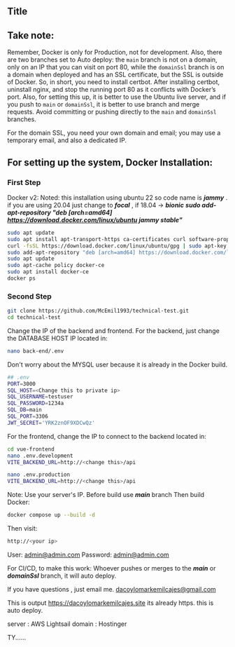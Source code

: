 ## Title

## Take note:

Remember, Docker is only for Production, not for development. Also, there are two branches set to Auto deploy: the `main` branch is not on a domain, only on an IP that you can visit on port 80, while the `domainSsl` branch is on a domain when deployed and has an SSL certificate, but the SSL is outside of Docker. So, in short, you need to install certbot. After installing certbot, uninstall nginx, and stop the running port 80 as it conflicts with Docker’s port. Also, for setting this up, it is better to use the Ubuntu live server, and if you push to `main` or `domainSsl`, it is better to use branch and merge requests. Avoid committing or pushing directly to the `main` and `domainSsl` branches.

For the domain SSL, you need your own domain and email; you may use a temporary email, and also a dedicated IP.

## For setting up the system, Docker Installation:

### First Step

Docker v2:
Noted: this installation using ubuntu 22 so code name is ***jammy*** .
if you are using 20.04 just change to ***focal*** , if 18.04 -> ***bionic***
***sudo add-apt-repository "deb [arch=amd64] https://download.docker.com/linux/ubuntu jammy stable"***
```bash
sudo apt update
sudo apt install apt-transport-https ca-certificates curl software-properties-common
curl -fsSL https://download.docker.com/linux/ubuntu/gpg | sudo apt-key add -
sudo add-apt-repository "deb [arch=amd64] https://download.docker.com/linux/ubuntu jammy stable"
sudo apt update
sudo apt-cache policy docker-ce
sudo apt install docker-ce
docker ps
```
### Second Step
```bash
git clone https://github.com/McEmil1993/technical-test.git 
cd technical-test
```
Change the IP of the backend and frontend.
For the backend, just change the DATABASE HOST IP located in:
```bash 
nano back-end/.env
```
Don't worry about the MYSQL user because it is already in the Docker build.
```bash 
## .env
PORT=3000
SQL_HOST=<Change this to private ip>
SQL_USERNAME=testuser 
SQL_PASSWORD=1234a
SQL_DB=main
SQL_PORT=3306
JWT_SECRET='YRK2znOF9XDCwQz'
```
For the frontend, change the IP to connect to the backend located in:
```bash
cd vue-frontend
nano .env.development
VITE_BACKEND_URL=http://<change this>/api

nano .env.production
VITE_BACKEND_URL=http://<change this>/api
```
Note: Use your server's IP.
Before build use ***main*** branch
Then build Docker:
```bash
docker compose up --build -d
```
Then visit:
```bash
http://<your ip>
```

User: admin@admin.com 
Password: admin@admin.com

For CI/CD, to make this work: Whoever pushes or merges to the ***main*** or ***domainSsl*** branch, it will auto deploy.

If you have questions , just email me. 
dacoylomarkemilcajes@gmail.com

This is output
https://dacoylomarkemilcajes.site
its already https.
this is auto deploy.

server : AWS Lightsail
domain : Hostinger


TY......
